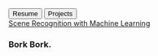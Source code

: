 <body>
  <link rel="stylesheet" href="styles.css">
  <div class="tab">
    <button class="tablinks" onclick="clickHandle(event, 'Resume')">Resume</button>
    <button class="tablinks" onclick="clickHandle(event, 'Projects')">Projects</button>
  </div>

  <div id="Resume" class="tabcontent">
    <zero-md src="resume.md"></zero-md>
  </div>

  <div id="Projects" class="tabcontent">
    <a href = 'ml_scene.md'>Scene Recognition with Machine Learning</a>
  </div>

  <div id="Dog" class="tabcontent">
    <h3>Bork Bork.</h3>
</div>

<!-- Lightweight client-side loader that feature-detects and load polyfills only when necessary -->
<script src="https://cdn.jsdelivr.net/npm/@webcomponents/webcomponentsjs@2/webcomponents-loader.min.js"></script>

<!-- Load the element definition -->
<script type="module" src="https://cdn.jsdelivr.net/gh/zerodevx/zero-md@1/src/zero-md.min.js"></script>

<script>
function clickHandle(evt, animalName) {
  let i, tabcontent, tablinks;

  // This is to clear the previous clicked content.
  tabcontent = document.getElementsByClassName("tabcontent");
  for (i = 0; i < tabcontent.length; i++) {
    tabcontent[i].style.display = "none";
  }

  // Set the tab to be "active".
  tablinks = document.getElementsByClassName("tablinks");
  for (i = 0; i < tablinks.length; i++) {
    tablinks[i].className = tablinks[i].className.replace(" active", "");
  }

  // Display the clicked tab and set it to active.
  document.getElementById(animalName).style.display = "block";
  evt.currentTarget.className += " active";
}
</script>
</body>
